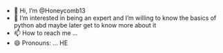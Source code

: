 - 👋 Hi, I’m @Honeycomb13
- 👀 I’m interested in being an expert and I’m willing to know the basics of python abd maybe later get to know more about it  
- 📫 How to reach me ... 
- 😄 Pronouns: ... HE
<!---
Honeycomb13/Honeycomb13 is a ✨ special ✨ repository because its `README.md` (this file) appears on your GitHub profile.
You can click the Preview link to take a look at your changes.
--->
